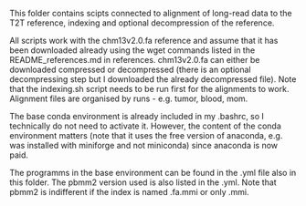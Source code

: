This folder contains scipts connected to alignment of long-read data
to the T2T reference, indexing and optional decompression of the reference.

All scripts work with the chm13v2.0.fa reference and assume that it has been downloaded already using 
the wget commands listed in the README_references.md in references. 
chm13v2.0.fa can either be downloaded compressed or decompressed (there is an optional decompressing step but I downloaded the already decompressed file). Note that the indexing.sh script 
needs to be run first for the alignments to work.
Alignment files are organised by runs - e.g. tumor, blood, mom.

The base conda environment is already included in my .bashrc, so I technically do not need to activate
it. However, the content of the conda environment matters (note that it uses the free version
of anaconda, e.g. was installed with miniforge and not miniconda) since anaconda is now paid. 

The programms in the base environment can be found in the .yml file also in this folder.
The pbmm2 version used is also listed in the .yml. Note that pbmm2 is indifferent if the index
is named .fa.mmi or only .mmi.
